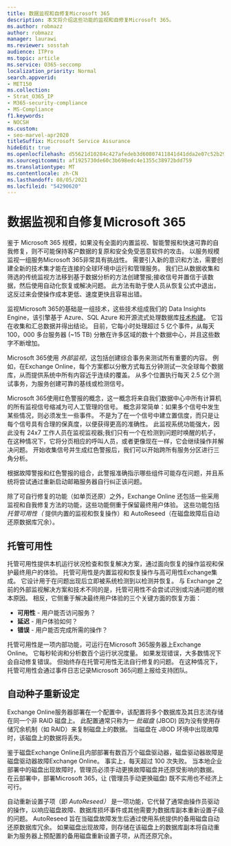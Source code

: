 ```yaml
---
title: 数据监视和自修复Microsoft 365
description: 本文将介绍这些功能的监视和自修复Microsoft 365。
ms.author: robmazz
author: robmazz
manager: laurawi
ms.reviewer: sosstah
audience: ITPro
ms.topic: article
ms.service: O365-seccomp
localization_priority: Normal
search.appverid:
- MET150
ms.collection:
- Strat_O365_IP
- M365-security-compliance
- MS-Compliance
f1.keywords:
- NOCSH
ms.custom:
- seo-marvel-apr2020
titleSuffix: Microsoft Service Assurance
hideEdit: true
ms.openlocfilehash: d55621d10284c427afedeb3d60807411841d41dda2e07c52b293a676448dbe73
ms.sourcegitcommit: af1925730de60c3b698edc4e1355c38972bdd759
ms.translationtype: MT
ms.contentlocale: zh-CN
ms.lasthandoff: 08/05/2021
ms.locfileid: "54290620"
---
```

# <a name="data-monitoring-and-self-healing-in-microsoft-365"></a>数据监视和自修复Microsoft 365

鉴于 Microsoft 365 规模，如果没有全面的内置监视、智能警报和快速可靠的自我修复，则不可能保持客户数据的复原和安全免受恶意软件的攻击。 以服务规模监视一组服务Microsoft 365非常具有挑战性。 需要引入新的意识和方法，需要创建全新的技术集才能在连接的全球环境中运行和管理服务。 我们已从数据收集和筛选的传统监视方法移到基于数据分析的方法创建警报;接收信号并置信于该数据，然后使用自动化恢复或解决问题。 此方法有助于使人员从恢复公式中退出，这反过来会使操作成本更低、速度更快且容易出错。 

监视Microsoft 365的基础是一组技术，这些技术组成我们的 Data Insights Engine，该引擎基于 Azure、SQL Azure 和开源流式处理数据库[技术构建](https://cassandra.apache.org/)。 它旨在收集和汇总数据并得出结论。 目前，它每小时处理超过 5 亿个事件，从每天 100，000 多台服务器 (~15 TB) 分散在许多区域的数十个数据中心，并且这些数字不断增加。 

Microsoft 365使用 *外部监视*，这包括创建综合事务来测试所有重要的内容。 例如，在Exchange Online，每个方案都以分散方式每五分钟测试一次全球每个数据库，从而提供系统中所有内容近乎连续的覆盖。 从多个位置执行每天 2.5 亿个测试事务，为服务创建可靠的基线或检测信号。 

Microsoft 365使用红色警报的概念，这一概念将来自我们数据中心中所有计算机的所有监视信号缩减为可人工管理的信号。 概念非常简单：如果多个信号中发生某些情况，则必须发生一些事件。 不是为了在一个信号中建立置信度，而只是让每个信号具有合理的保真度，以便获得更高的准确性。 此监视系统功能强大，因此没有 24x7 工作人员在监视监视器;我们只有一个在检测到问题时唤醒的机子，在这种情况下，它将分页相应的呼叫人员，或者更像现在一样，它会继续操作并解决问题。 开始收集信号并生成红色警报后，我们可以开始跨所有服务分区进行三角分析。 

根据故障警报和红色警报的组合，此警报准确指示哪些组件可能存在问题，并且系统将尝试通过重新启动邮箱服务器自行纠正该问题。 

除了可自行修复的功能（如单页还原）之外，Exchange Online 还包括一些采用监视和自我修复方法的功能，这些功能侧重于保留最终用户体验。 这些功能包括 *托管可用性（* 提供内置的监视和恢复操作）和 AutoReseed（在磁盘故障后自动还原数据库冗余）。 

## <a name="managed-availability"></a>托管可用性 

托管可用性提供本机运行状况检查和恢复解决方案，通过面向恢复的操作监视和保护最终用户的体验。 托管可用性是内置监视和恢复操作与高可用性Exchange集成。 它设计用于在问题出现后立即被系统检测到以检测并恢复。 与 Exchange 之前的外部监视解决方案和技术不同的是，托管可用性不会尝试识别或沟通问题的根本原因。 相反，它侧重于解决最终用户体验的三个关键方面的恢复方面：

- **可用性** - 用户能否访问服务？ 
- **延迟** - 用户体验如何？ 
- **错误** - 用户能否完成所需的操作？ 

托管可用性是一项内部功能，可运行在Microsoft 365服务器上Exchange Online。 它每秒轮询和分析数百个运行状况度量。 如果发现错误，大多数情况下会自动修复错误。 但始终存在托管可用性无法自行修复的问题。 在这种情况下，托管可用性会通过事件日志记录Microsoft 365问题上报给支持团队。

## <a name="autoreseed"></a>自动种子重新设定

Exchange Online服务器部署在一个配置中，该配置将多个数据库及其日志流存储在同一个非 RAID 磁盘上。 此配置通常只称为一 *批磁盘* (JBOD) 因为没有使用存储冗余机制（如 RAID）来复制磁盘上的数据。 当磁盘在 JBOD 环境中出现故障时，该磁盘上的数据将丢失。 

鉴于磁盘Exchange Online且内部部署有数百万个磁盘驱动器，磁盘驱动器故障是磁盘驱动器故障Exchange Online。 事实上，每天超过 100 次失败。 当本地企业部署中的磁盘出现故障时，管理员必须手动更换故障磁盘并还原受影响的数据。 在云部署中，部署Microsoft 365，让 (管理员手动更换磁盘) 既不实用也不经济上可行。 

自动重新设置子项（即 *AutoReseed）* 是一项功能，它代替了通常由操作员驱动的操作，以响应磁盘故障、数据库损坏事件或其他需要为数据库副本重新设置子级的问题。 AutoReseed 旨在当磁盘故障发生后通过使用系统提供的备用磁盘自动还原数据库冗余。 如果磁盘出现故障，则存储在该磁盘上的数据库副本将自动重新为服务器上预配置的备用磁盘重新设置子项，从而还原冗余。 